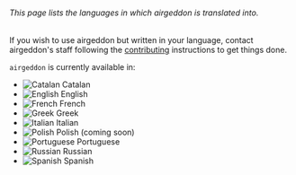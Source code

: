 ###### This page lists the languages in which airgeddon is translated into.

If you wish to use airgeddon but written in your language, contact airgeddon's staff following the [contributing] instructions to get things done.

`airgeddon` is currently available in:

- ![Catalan][Catalan] Catalan
- ![English][English] English
- ![French][French] French
- ![Greek][Greek] Greek
- ![Italian][Italian] Italian
- ![Polish][Polish] Polish (coming soon)
- ![Portuguese][Portuguese] Portuguese
- ![Russian][Russian] Russian
- ![Spanish][Spanish] Spanish

<!-- Links To WiKi -->
[contributing]: https://github.com/v1s1t0r1sh3r3/airgeddon/wiki/Contributing
<!-- Links To Images -->
[English]: https://raw.githubusercontent.com/v1s1t0r1sh3r3/airgeddon/master/imgs/flags/us.png "English"
[Spanish]: https://raw.githubusercontent.com/v1s1t0r1sh3r3/airgeddon/master/imgs/flags/es.png "Spanish"
[French]: https://raw.githubusercontent.com/v1s1t0r1sh3r3/airgeddon/master/imgs/flags/fr.png "French"
[Catalan]: https://raw.githubusercontent.com/v1s1t0r1sh3r3/airgeddon/master/imgs/flags/cat.png "Catalan"
[Portuguese]: https://raw.githubusercontent.com/v1s1t0r1sh3r3/airgeddon/master/imgs/flags/pt.png "Portuguese"
[Russian]: https://raw.githubusercontent.com/v1s1t0r1sh3r3/airgeddon/master/imgs/flags/ru.png "Russian"
[Greek]: https://raw.githubusercontent.com/v1s1t0r1sh3r3/airgeddon/master/imgs/flags/gr.png "Greek"
[Italian]: https://raw.githubusercontent.com/v1s1t0r1sh3r3/airgeddon/master/imgs/flags/it.png "Italian"
[Polish]: https://raw.githubusercontent.com/v1s1t0r1sh3r3/airgeddon/master/imgs/flags/pl.png "Polish"